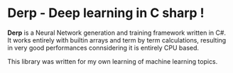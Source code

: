 # **Derp** - **De**ep learning in C sha**rp** !

**Derp** is a Neural Network generation and training framework written in C#.
It works entirely with builtin arrays and term by term calculations, resulting in very good performances connsidering it is entirely CPU based.

This library was written for my own learning of machine learning topics.